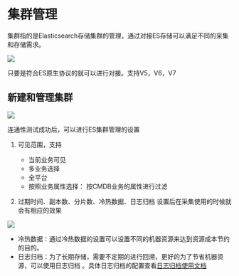 # 集群管理

集群指的是Elasticsearch存储集群的管理，通过对接ES存储可以满足不同的采集和存储需求。

![](media/16620278402062.jpg)

只要是符合ES原生协议的就可以进行对接。支持V5，V6，V7

## 新建和管理集群

![](media/16620279643514.jpg)


连通性测试成功后，可以进行ES集群管理的设置

1. 可见范围，支持
    * 当前业务可见
    * 多业务选择
    * 全平台
    * 按照业务属性选择： 按CMDB业务的属性进行过滤

2. 过期时间、副本数、分片数、冷热数据、日志归档 设置后在采集使用的时候就会有相应的效果

![](media/16620281579124.jpg)

* 冷热数据：通过冷热数据的设置可以设置不同的机器资源来达到资源成本节约的目的。
* 日志归档：为了长期存储，需要不定期的进行回溯，更好的为了节省机器资源，可以使用日志归档 。具体日志归档的配置查看[日志归档使用文档](../tools/log_archive.md)



